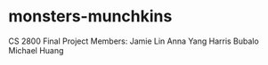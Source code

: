 # monsters-munchkins
CS 2800 Final Project
Members:
Jamie Lin
Anna Yang
Harris Bubalo
Michael Huang

